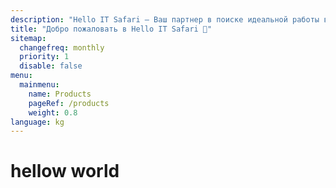 ```yaml
---
description: "Hello IT Safari — Ваш партнер в поиске идеальной работы в IT. Мы, HITS (Hello IT Safari), специализируемся на рекрутинге и карьерной поддержке IT-специалистов в Бишкеке, Кыргызстане и за его пределами. Наша миссия — помочь вам найти работу, соответствующую вашим ожиданиям и навыкам. Мы предоставляем комплексные услуги: от составления резюме и улучшения профиля на LinkedIn до анализа вакансий и подготовки к интервью. Мы также проводим технические интервью и предоставляем детализированную обратную связь для выявления слабых мест и их устранения. Узнайте больше о нас и читайте отзывы на тему аутсорсинга и рекрутинга на сайте Hello IT Safari."
title: "Добро пожаловать в Hello IT Safari 🦖"
sitemap:
  changefreq: monthly
  priority: 1
  disable: false
menu:
  mainmenu:
    name: Products
    pageRef: /products
    weight: 0.8
language: kg
---
```


# hellow world
